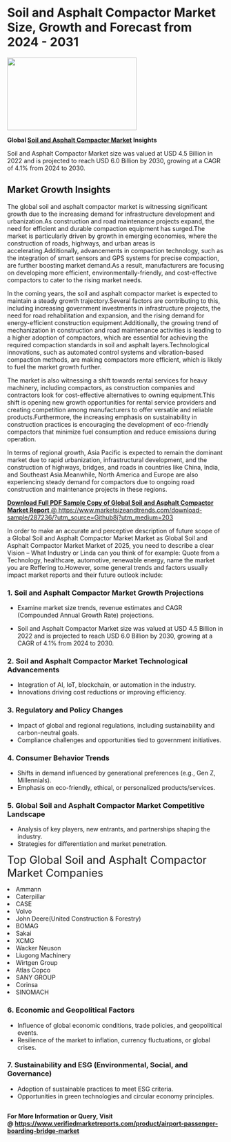 <H1>Soil and Asphalt Compactor Market Size, Growth and Forecast from 2024 - 2031</H1><img class="aligncenter size-medium wp-image-584254" src="https://thirdeyenews.in/wp-content/uploads/2024/09/Global-Market-Research-300x168.jpeg" alt="" width="300" height="168" /><p><strong>Global&nbsp;<a href="https://www.marketsizeandtrends.com/download-sample/287236/?utm_source=Github8j?utm_medium=203">Soil and Asphalt Compactor Market</a> Insights</strong></p><p>Soil and Asphalt Compactor Market size was valued at USD 4.5 Billion in 2022 and is projected to reach USD 6.0 Billion by 2030, growing at a CAGR of 4.1% from 2024 to 2030.</p><p><h2>Market Growth Insights</h2> <p>The global soil and asphalt compactor market is witnessing significant growth due to the increasing demand for infrastructure development and urbanization.As construction and road maintenance projects expand, the need for efficient and durable compaction equipment has surged.The market is particularly driven by growth in emerging economies, where the construction of roads, highways, and urban areas is accelerating.Additionally, advancements in compaction technology, such as the integration of smart sensors and GPS systems for precise compaction, are further boosting market demand.As a result, manufacturers are focusing on developing more efficient, environmentally-friendly, and cost-effective compactors to cater to the rising market needs.</p> <p><a href="#"></a></p> <p>In the coming years, the soil and asphalt compactor market is expected to maintain a steady growth trajectory.Several factors are contributing to this, including increasing government investments in infrastructure projects, the need for road rehabilitation and expansion, and the rising demand for energy-efficient construction equipment.Additionally, the growing trend of mechanization in construction and road maintenance activities is leading to a higher adoption of compactors, which are essential for achieving the required compaction standards in soil and asphalt layers.Technological innovations, such as automated control systems and vibration-based compaction methods, are making compactors more efficient, which is likely to fuel the market growth further.</p> <p>The market is also witnessing a shift towards rental services for heavy machinery, including compactors, as construction companies and contractors look for cost-effective alternatives to owning equipment.This shift is opening new growth opportunities for rental service providers and creating competition among manufacturers to offer versatile and reliable products.Furthermore, the increasing emphasis on sustainability in construction practices is encouraging the development of eco-friendly compactors that minimize fuel consumption and reduce emissions during operation.</p> <p>In terms of regional growth, Asia Pacific is expected to remain the dominant market due to rapid urbanization, infrastructural development, and the construction of highways, bridges, and roads in countries like China, India, and Southeast Asia.Meanwhile, North America and Europe are also experiencing steady demand for compactors due to ongoing road construction and maintenance projects in these regions.</p> <p><a href="#"></p><p><span class=""><strong>Download Full PDF Sample Copy of Global Soil and Asphalt Compactor Market Report</strong> @ <a href="https://www.marketsizeandtrends.com/download-sample/287236/?utm_source=Github8j?utm_medium=203" target="_blank">https://www.marketsizeandtrends.com/download-sample/287236/?utm_source=Github8j?utm_medium=203</a></span></p><p>In order to make an accurate and perceptive description of future scope of a Global&nbsp;Soil and Asphalt Compactor Market Market as Global&nbsp;Soil and Asphalt Compactor Market Market of 2025, you need to describe a clear Vision &ndash; What Industry or Linda can you think of for example: Quote from a Technology, healthcare, automotive, renewable energy, name the market you are Reffering to.However, some general trends and factors usually impact market reports and their future outlook include:</p><h3>1.&nbsp;<strong>Soil and Asphalt Compactor Market Growth Projections</strong></h3><ul><li>Examine market size trends, revenue estimates and CAGR (Compounded Annual Growth Rate) projections.</li><li><p>Soil and Asphalt Compactor Market size was valued at USD 4.5 Billion in 2022 and is projected to reach USD 6.0 Billion by 2030, growing at a CAGR of 4.1% from 2024 to 2030.</p></li></ul><h3>2.&nbsp;<strong>Soil and Asphalt Compactor Market Technological Advancements</strong></h3><ul><li>Integration of AI, IoT, blockchain, or automation in the industry.</li><li>Innovations driving cost reductions or improving efficiency.</li></ul><h3>3.&nbsp;<strong>Regulatory and Policy Changes</strong></h3><ul><li>Impact of global and regional regulations, including sustainability and carbon-neutral goals.</li><li>Compliance challenges and opportunities tied to government initiatives.</li></ul><h3>4.&nbsp;<strong>Consumer Behavior Trends</strong></h3><ul><li>Shifts in demand influenced by generational preferences (e.g., Gen Z, Millennials).</li><li>Emphasis on eco-friendly, ethical, or personalized products/services.</li></ul><h3>5.&nbsp;<strong>Global Soil and Asphalt Compactor Market Competitive Landscape</strong></h3><ul><li>Analysis of key players, new entrants, and partnerships shaping the industry.</li><li>Strategies for differentiation and market penetration.</li></ul><p data-pm-slice="1 1 []"><span style="color: inherit; font-family: inherit; font-size: 25px;">Top Global Soil and Asphalt Compactor Market Companies</span></p><div class="" data-test-id=""><p><li>Ammann</li><li> Caterpillar</li><li> CASE</li><li> Volvo</li><li> John Deere(United Construction & Forestry)</li><li> BOMAG</li><li> Sakai</li><li> XCMG</li><li> Wacker Neuson</li><li> Liugong Machinery</li><li> Wirtgen Group</li><li> Atlas Copco</li><li> SANY GROUP</li><li> Corinsa</li><li> SINOMACH</li></p></div><h3>6.&nbsp;<strong>Economic and Geopolitical Factors</strong></h3><ul><li>Influence of global economic conditions, trade policies, and geopolitical events.</li><li>Resilience of the market to inflation, currency fluctuations, or global crises.</li></ul><h3>7.&nbsp;<strong>Sustainability and ESG (Environmental, Social, and Governance)</strong></h3><ul><li>Adoption of sustainable practices to meet ESG criteria.</li><li>Opportunities in green technologies and circular economy principles.</li></ul><h2><strong style="font-size: 14px;">For More Information or Query, Visit @&nbsp;</strong><a style="background-color: #ffffff; font-size: 14px;" href="https://www.marketsizeandtrends.com/report/soil-and-asphalt-compactor-market/" target="_blank">https://www.verifiedmarketreports.com/product/airport-passenger-boarding-bridge-market</a></h2>